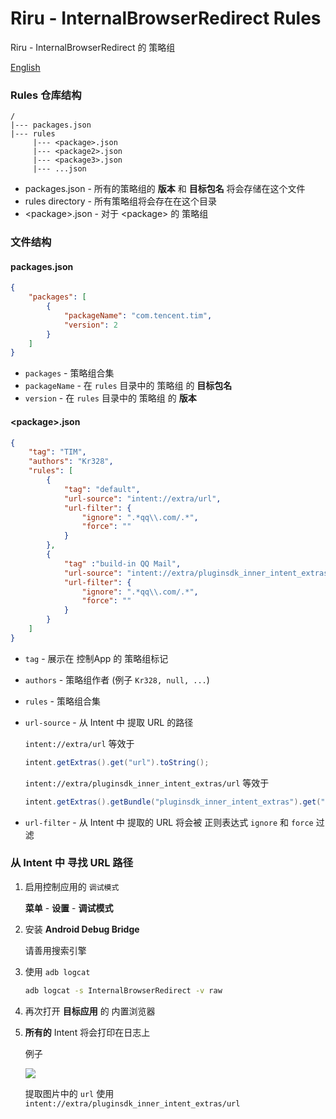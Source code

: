 # Riru - InternalBrowserRedirect Rules

Riru - InternalBrowserRedirect 的 策略组

[English](README.md)



### Rules 仓库结构

```text
/
|--- packages.json
|--- rules
     |--- <package>.json
     |--- <package2>.json
     |--- <package3>.json
     |--- ...json
```

* packages.json - 所有的策略组的 **版本** 和 **目标包名** 将会存储在这个文件
* rules directory - 所有策略组将会存在在这个目录
* \<package\>.json - 对于 \<package\> 的 策略组



### 文件结构

#### packages.json

```json
{
	"packages": [
		{
			"packageName": "com.tencent.tim",
			"version": 2
		}
	]
}
```

* `packages` - 策略组合集
* `packageName` - 在 `rules` 目录中的 策略组 的 **目标包名**
* `version` - 在 `rules` 目录中的 策略组 的 **版本**



#### \<package\>.json

```json
{
    "tag": "TIM",
    "authors": "Kr328",
    "rules": [
        {
            "tag": "default",
            "url-source": "intent://extra/url",
            "url-filter": {
                "ignore": ".*qq\\.com/.*",
                "force": ""
            }
        },
        {
            "tag" :"build-in QQ Mail",
            "url-source": "intent://extra/pluginsdk_inner_intent_extras/url",
            "url-filter": {
                "ignore": ".*qq\\.com/.*",
                "force": ""
            }
        }
    ]
}
```

* `tag` - 展示在 控制App 的 策略组标记

* `authors` - 策略组作者 (例子 `Kr328, null, ...`)

* `rules` - 策略组合集

* `url-source`  - 从 Intent 中 提取 URL 的路径

  `intent://extra/url` 等效于

  ```java
  intent.getExtras().get("url").toString();
  ```

  `intent://extra/pluginsdk_inner_intent_extras/url` 等效于

  ```java
  intent.getExtras().getBundle("pluginsdk_inner_intent_extras").get("url").toString();
  ```

* `url-filter` - 从 Intent 中 提取的 URL 将会被 正则表达式 `ignore` 和 `force` 过滤



### 从 Intent 中 寻找 URL 路径

1. 启用控制应用的 `调试模式`

   **菜单** - **设置** - **调试模式**

2. 安装 **Android Debug Bridge**

   请善用搜索引擎

3. 使用 `adb logcat` 

   ```bash
   adb logcat -s InternalBrowserRedirect -v raw
   ```

4. 再次打开 **目标应用** 的 内置浏览器

5. **所有的** Intent 将会打印在日志上

   例子

   ![](docs/static/example_for_intent_extract.png)

   提取图片中的 `url` 使用 `intent://extra/pluginsdk_inner_intent_extras/url`
